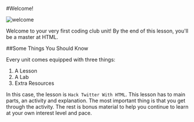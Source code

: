 #Welcome!

<img src="https://s3.amazonaws.com/after-school-assets/welcome.jpg" alt="welcome">

Welcome to your very first coding club unit! By the end of this lesson, you'll be a master at HTML.

##Some Things You Should Know

Every unit comes equipped with three things:

1. A Lesson
2. A Lab
3. Extra Resources

In this case, the lesson is `Hack Twitter With HTML`. This lesson has to main parts, an activity and explanation. The most important thing is that you get through the activity. The rest is bonus material to help you continue to learn at your own interest level and pace.